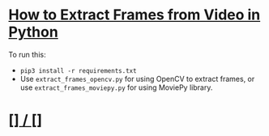 # [How to Extract Frames from Video in Python](https://www.thepythoncode.com/article/extract-frames-from-videos-in-python)
To run this:
- `pip3 install -r requirements.txt`
- Use `extract_frames_opencv.py` for using OpenCV to extract frames, or use `extract_frames_moviepy.py` for using MoviePy library.
##
# [[] / []]()
